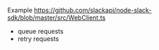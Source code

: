 

Example
https://github.com/slackapi/node-slack-sdk/blob/master/src/WebClient.ts


- queue requests
- retry requests

